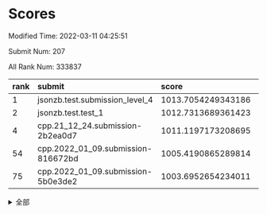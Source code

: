 # Scores

Modified Time: 2022-03-11 04:25:51

Submit Num: 207

All Rank Num: 333837

| rank |               submit               |       score        |       sigma        | pk_num |
| :--- | :--------------------------------- | :----------------- | :----------------- | :----- |
| 1    | jsonzb.test.submission_level_4     | 1013.7054249343186 | 0.7734804732751851 | 6453   |
| 2    | jsonzb.test.test_1                 | 1012.7313689361423 | 0.8152753352924191 | 6448   |
| 4    | cpp.21_12_24.submission-2b2ea0d7   | 1011.1197173208695 | 0.8002362856349349 | 6450   |
| 54   | cpp.2022_01_09.submission-816672bd | 1005.4190865289814 | 0.7214237643569392 | 6450   |
| 75   | cpp.2022_01_09.submission-5b0e3de2 | 1003.6952654234011 | 0.7057570261315482 | 6450   |


<details>
<summary>全部</summary>

| rank |                 submit                 |       score        |       sigma        | pk_num |
| :--- | :------------------------------------- | :----------------- | :----------------- | :----- |
| 1    | jsonzb.test.submission_level_4         | 1013.7054249343186 | 0.7734804732751851 | 6453   |
| 2    | jsonzb.test.test_1                     | 1012.7313689361423 | 0.8152753352924191 | 6448   |
| 3    | gobigger.level_3.submission_level_3_45 | 1012.0034172736961 | 0.7896880495290173 | 6451   |
| 4    | cpp.21_12_24.submission-2b2ea0d7       | 1011.1197173208695 | 0.8002362856349349 | 6450   |
| 5    | gobigger.level_3.submission_level_3_44 | 1011.0847689987836 | 0.7759265837942029 | 6455   |
| 6    | gobigger.level_3.submission_level_3_23 | 1011.0410907878969 | 0.7813278581868991 | 6454   |
| 7    | gobigger.level_3.submission_level_3_11 | 1010.9866183276987 | 0.765810791027153  | 6454   |
| 8    | gobigger.level_3.submission_level_3_30 | 1010.9577375022857 | 0.7512389308777423 | 6452   |
| 9    | gobigger.level_3.submission_level_3_5  | 1010.8819947961241 | 0.7696616406082436 | 6448   |
| 10   | gobigger.level_3.submission_level_3_14 | 1010.8562565951014 | 0.7699401837845442 | 6451   |
| 11   | gobigger.level_3.submission_level_3_39 | 1010.7856055308073 | 0.7985785992309103 | 6451   |
| 12   | gobigger.level_3.submission_level_3_41 | 1010.7353503001234 | 0.7630551544834503 | 6450   |
| 13   | gobigger.level_3.submission_level_3_42 | 1010.7205918109978 | 0.7650864781845867 | 6449   |
| 14   | gobigger.level_3.submission_level_3_13 | 1010.6135907917944 | 0.7586366822884008 | 6452   |
| 15   | gobigger.level_3.submission_level_3_43 | 1010.5547898882014 | 0.7648790037693716 | 6455   |
| 16   | gobigger.level_3.submission_level_3_36 | 1010.5267672068446 | 0.7654867698157607 | 6454   |
| 17   | gobigger.level_3.submission_level_3_28 | 1010.5149641230172 | 0.7446205432783036 | 6449   |
| 18   | gobigger.level_3.submission_level_3_19 | 1010.450668443193  | 0.7752726231153407 | 6451   |
| 19   | gobigger.level_3.submission_level_3_49 | 1010.4239846289571 | 0.7474403226387709 | 6450   |
| 20   | gobigger.level_3.submission_level_3_33 | 1010.3947196113139 | 0.7594313841051019 | 6451   |
| 21   | gobigger.level_3.submission_level_3_6  | 1010.3518078291904 | 0.7565456059706761 | 6451   |
| 22   | gobigger.level_3.submission_level_3_37 | 1010.3306336462473 | 0.7735114301759153 | 6452   |
| 23   | gobigger.level_3.submission_level_3_25 | 1010.3041257060951 | 0.770222057108932  | 6445   |
| 24   | gobigger.level_3.submission_level_3_7  | 1010.2790615521834 | 0.7459391074583226 | 6451   |
| 25   | gobigger.level_3.submission_level_3_22 | 1010.2201209247239 | 0.7528170294502328 | 6446   |
| 26   | gobigger.level_3.submission_level_3_17 | 1010.2186973402665 | 0.7830492166564981 | 6449   |
| 27   | gobigger.level_3.submission_level_3_24 | 1010.2026924341379 | 0.7724282384615495 | 6450   |
| 28   | gobigger.level_3.submission_level_3_46 | 1010.1456349580264 | 0.7554578494813661 | 6455   |
| 29   | gobigger.level_3.submission_level_3_29 | 1010.1004567001513 | 0.75434863261427   | 6453   |
| 30   | gobigger.level_3.submission_level_3_20 | 1009.9869243814667 | 0.7574485678320562 | 6454   |
| 31   | gobigger.level_3.submission_level_3_16 | 1009.9360271143767 | 0.7491341213947043 | 6450   |
| 32   | gobigger.level_3.submission_level_3_18 | 1009.9231598597015 | 0.7621151662357052 | 6448   |
| 33   | gobigger.level_3.submission_level_3_10 | 1009.8980485469868 | 0.7454502384637189 | 6456   |
| 34   | gobigger.level_3.submission_level_3_40 | 1009.85381517705   | 0.7334822614110285 | 6449   |
| 35   | gobigger.level_3.submission_level_3_35 | 1009.8494759711526 | 0.7457603373503358 | 6443   |
| 36   | gobigger.level_3.submission_level_3_27 | 1009.8431768649803 | 0.7643149613060939 | 6453   |
| 37   | gobigger.level_3.submission_level_3_0  | 1009.8408128183618 | 0.7621772080372466 | 6450   |
| 38   | gobigger.level_3.submission_level_3_12 | 1009.822282511986  | 0.7418715538884015 | 6446   |
| 39   | gobigger.level_3.submission_level_3_48 | 1009.7165327295106 | 0.7680798262596005 | 6448   |
| 40   | gobigger.level_3.submission_level_3_4  | 1009.6311755929936 | 0.7563207116791649 | 6447   |
| 41   | gobigger.level_3.submission_level_3_38 | 1009.5657247318691 | 0.7399163040661805 | 6458   |
| 42   | gobigger.level_3.submission_level_3_3  | 1009.5642311293407 | 0.7448540166831394 | 6454   |
| 43   | gobigger.level_3.submission_level_3_21 | 1009.4639933860934 | 0.7676705568531335 | 6448   |
| 44   | gobigger.level_3.submission_level_3_9  | 1009.4065842956835 | 0.7511031711775099 | 6454   |
| 45   | gobigger.level_3.submission_level_3_1  | 1009.3421706252387 | 0.7513441501811462 | 6452   |
| 46   | gobigger.level_3.submission_level_3_8  | 1009.3206877058344 | 0.7411299261879456 | 6451   |
| 47   | gobigger.level_3.submission_level_3_47 | 1009.236415290658  | 0.7336774942256832 | 6459   |
| 48   | gobigger.level_3.submission_level_3_32 | 1009.2199415747826 | 0.7522411340294001 | 6456   |
| 49   | gobigger.level_3.submission_level_3_34 | 1009.2156411274174 | 0.7546924372097477 | 6449   |
| 50   | gobigger.level_3.submission_level_3_26 | 1008.9786318219095 | 0.7501999285461033 | 6448   |
| 51   | gobigger.level_3.submission_level_3_2  | 1008.8406384612521 | 0.7337364597622296 | 6449   |
| 52   | gobigger.level_3.submission_level_3_31 | 1008.5643468481194 | 0.7419141455625498 | 6451   |
| 53   | gobigger.level_3.submission_level_3_15 | 1007.4040827971259 | 0.7268716710100183 | 6453   |
| 54   | cpp.2022_01_09.submission-816672bd     | 1005.4190865289814 | 0.7214237643569392 | 6450   |
| 55   | gobigger.level_1.submission_level_1_34 | 1005.096033804289  | 0.7168234103629222 | 6450   |
| 56   | gobigger.level_1.submission_level_1_11 | 1005.0620290048673 | 0.7272887450439398 | 6447   |
| 57   | gobigger.level_1.submission_level_1_2  | 1004.8754376895782 | 0.7190340683510071 | 6451   |
| 58   | gobigger.level_1.submission_level_1_29 | 1004.8578971668227 | 0.7277362343064389 | 6453   |
| 59   | gobigger.level_1.submission_level_1_32 | 1004.6727289744738 | 0.7271606428764704 | 6448   |
| 60   | gobigger.level_1.submission_level_1_15 | 1004.5594385266866 | 0.7278121092709402 | 6451   |
| 61   | gobigger.level_1.submission_level_1_35 | 1004.40040005699   | 0.7430251288573576 | 6452   |
| 62   | gobigger.level_1.submission_level_1_42 | 1004.3170671719033 | 0.7344518881878431 | 6454   |
| 63   | gobigger.level_1.submission_level_1_19 | 1004.3121213055578 | 0.7241824535174619 | 6454   |
| 64   | gobigger.level_1.submission_level_1_26 | 1004.2915667761671 | 0.7146224994549917 | 6450   |
| 65   | gobigger.level_1.submission_level_1_1  | 1004.2876825305219 | 0.7173772271860108 | 6454   |
| 66   | gobigger.level_1.submission_level_1_46 | 1004.2708407532225 | 0.7130193237942545 | 6451   |
| 67   | gobigger.level_1.submission_level_1_21 | 1004.2098754222325 | 0.7071325953693416 | 6449   |
| 68   | gobigger.level_1.submission_level_1_44 | 1004.1023445816903 | 0.7158645230279084 | 6453   |
| 69   | gobigger.level_1.submission_level_1_7  | 1003.9306580440398 | 0.7151304349158585 | 6455   |
| 70   | gobigger.level_1.submission_level_1_45 | 1003.9023608901377 | 0.7264033304538022 | 6446   |
| 71   | gobigger.level_1.submission_level_1_17 | 1003.8983733929717 | 0.7292085368473884 | 6450   |
| 72   | gobigger.level_1.submission_level_1_3  | 1003.7946745539377 | 0.7144950871890223 | 6449   |
| 73   | gobigger.level_1.submission_level_1_22 | 1003.71968100229   | 0.7307141639814578 | 6452   |
| 74   | gobigger.level_1.submission_level_1_30 | 1003.7119880017958 | 0.7161418528588736 | 6453   |
| 75   | cpp.2022_01_09.submission-5b0e3de2     | 1003.6952654234011 | 0.7057570261315482 | 6450   |
| 76   | gobigger.level_1.submission_level_1_9  | 1003.6079782059666 | 0.7171544894767512 | 6449   |
| 77   | gobigger.level_1.submission_level_1_16 | 1003.4014940288332 | 0.7245592340454386 | 6449   |
| 78   | gobigger.level_1.submission_level_1_6  | 1003.3634191197033 | 0.720747842642721  | 6455   |
| 79   | gobigger.level_1.submission_level_1_37 | 1003.3387805073727 | 0.7204102715001495 | 6450   |
| 80   | gobigger.level_1.submission_level_1_48 | 1003.3141051667295 | 0.7222551574487285 | 6452   |
| 81   | gobigger.level_1.submission_level_1_33 | 1003.2867902477367 | 0.7174146653193959 | 6450   |
| 82   | gobigger.level_1.submission_level_1_24 | 1003.2377705560795 | 0.7281027105726819 | 6451   |
| 83   | gobigger.level_1.submission_level_1_12 | 1003.2058148758051 | 0.7118478994760936 | 6453   |
| 84   | gobigger.level_1.submission_level_1_43 | 1003.1915624545417 | 0.7142590529850702 | 6449   |
| 85   | gobigger.level_1.submission_level_1_31 | 1003.0775810980582 | 0.7133595852682045 | 6453   |
| 86   | gobigger.level_1.submission_level_1_10 | 1003.0127502183606 | 0.7188082639452442 | 6447   |
| 87   | gobigger.level_1.submission_level_1_8  | 1003.0027604927868 | 0.7187263713042457 | 6450   |
| 88   | gobigger.level_1.submission_level_1_49 | 1002.9326592043302 | 0.703803203267873  | 6457   |
| 89   | gobigger.level_1.submission_level_1_25 | 1002.9196954842035 | 0.7091904792607532 | 6450   |
| 90   | gobigger.level_1.submission_level_1_38 | 1002.8978254869385 | 0.7190929507173291 | 6451   |
| 91   | gobigger.level_1.submission_level_1_39 | 1002.8825203944127 | 0.7133035802742446 | 6454   |
| 92   | gobigger.level_1.submission_level_1_18 | 1002.8678280275435 | 0.7164811913058674 | 6452   |
| 93   | gobigger.level_1.submission_level_1_4  | 1002.8393715408156 | 0.7138784230050232 | 6457   |
| 94   | gobigger.level_1.submission_level_1_27 | 1002.7556912490433 | 0.7230616632138228 | 6448   |
| 95   | gobigger.level_1.submission_level_1_41 | 1002.7206907304509 | 0.7118645182000962 | 6445   |
| 96   | gobigger.level_1.submission_level_1_13 | 1002.7057994159064 | 0.7073548554377184 | 6451   |
| 97   | gobigger.level_1.submission_level_1_40 | 1002.6596925590753 | 0.7203689469992414 | 6454   |
| 98   | gobigger.level_1.submission_level_1_23 | 1002.6594534760665 | 0.7105072455891726 | 6447   |
| 99   | gobigger.level_1.submission_level_1_14 | 1002.5159931282593 | 0.7129892238644678 | 6454   |
| 100  | gobigger.level_1.submission_level_1_28 | 1002.4996467223541 | 0.710280250780308  | 6452   |
| 101  | gobigger.level_1.submission_level_1_5  | 1002.4421193710153 | 0.7140148627604951 | 6449   |
| 102  | gobigger.level_1.submission_level_1_36 | 1002.4225429602526 | 0.7194978574979236 | 6450   |
| 103  | gobigger.level_1.submission_level_1_0  | 1001.9472496459193 | 0.7177530064205659 | 6452   |
| 104  | gobigger.level_1.submission_level_1_20 | 1001.7605964640182 | 0.7117659778976988 | 6450   |
| 105  | gobigger.level_1.submission_level_1_47 | 1001.6437967430035 | 0.7204024740911054 | 6449   |
| 106  | gobigger.random.submission_random_11   | 997.6558534989273  | 0.7209457361894226 | 6450   |
| 107  | gobigger.random.submission_random_49   | 997.4527951088415  | 0.7066212392441681 | 6450   |
| 108  | gobigger.random.submission_random_19   | 997.3173947323779  | 0.7123595273871944 | 6453   |
| 109  | gobigger.random.submission_random_29   | 996.9087074927454  | 0.692565499639682  | 6451   |
| 110  | gobigger.random.submission_random_31   | 996.8436755393055  | 0.7035414788674272 | 6446   |
| 111  | gobigger.random.submission_random_30   | 996.7982145940846  | 0.712689230192107  | 6456   |
| 112  | gobigger.random.submission_random_33   | 996.7162182804925  | 0.7193336123754799 | 6459   |
| 113  | gobigger.random.submission_random_23   | 996.682135213552   | 0.7282645359860441 | 6452   |
| 114  | gobigger.random.submission_random_41   | 996.6014203616338  | 0.7067024724795774 | 6449   |
| 115  | gobigger.random.submission_random_12   | 996.5906541385453  | 0.7101471805791703 | 6454   |
| 116  | gobigger.random.submission_random_24   | 996.5767701694654  | 0.7163650641178323 | 6451   |
| 117  | gobigger.random.submission_random_22   | 996.56087459749    | 0.7112818166219286 | 6449   |
| 118  | gobigger.random.submission_random_46   | 996.5202593155635  | 0.7041084068022575 | 6450   |
| 119  | gobigger.random.submission_random_2    | 996.4589906224329  | 0.7148934460173378 | 6449   |
| 120  | gobigger.random.submission_random_34   | 996.4374339358194  | 0.6986464954104346 | 6452   |
| 121  | gobigger.random.submission_random_5    | 996.3530143505006  | 0.7089499995933891 | 6445   |
| 122  | gobigger.random.submission_random_42   | 996.330738370158   | 0.7136758237033779 | 6452   |
| 123  | gobigger.random.submission_random_26   | 996.2753209062545  | 0.7200109206935803 | 6450   |
| 124  | gobigger.random.submission_random_48   | 996.1868956874742  | 0.7082343499409389 | 6452   |
| 125  | gobigger.random.submission_random_47   | 996.1740528041814  | 0.712827220930131  | 6454   |
| 126  | gobigger.random.submission_random_15   | 996.1635160006218  | 0.7062457580548842 | 6453   |
| 127  | gobigger.random.submission_random_14   | 996.1353204950852  | 0.7170751399767711 | 6454   |
| 128  | gobigger.random.submission_random_40   | 996.1348047969313  | 0.7189275572728286 | 6450   |
| 129  | gobigger.random.submission_random_45   | 996.1262121289885  | 0.7230856186671587 | 6449   |
| 130  | gobigger.random.submission_random_20   | 996.029591900478   | 0.7092337188270802 | 6453   |
| 131  | gobigger.random.submission_random_35   | 996.0279743899582  | 0.7182422575855086 | 6455   |
| 132  | gobigger.random.submission_random_6    | 995.9862955466833  | 0.7248529160969414 | 6454   |
| 133  | gobigger.random.submission_random_38   | 995.9629921248802  | 0.7266768152647848 | 6456   |
| 134  | gobigger.random.submission_random_3    | 995.9231660537182  | 0.7021656254519484 | 6454   |
| 135  | gobigger.random.submission_random_39   | 995.9089273662139  | 0.7262302308002304 | 6447   |
| 136  | gobigger.random.submission_random_43   | 995.9080291414434  | 0.701176960471509  | 6455   |
| 137  | gobigger.random.submission_random_16   | 995.8909328895379  | 0.7141767440316736 | 6452   |
| 138  | gobigger.random.submission_random_21   | 995.8789247719124  | 0.7217722067565556 | 6453   |
| 139  | gobigger.random.submission_random_13   | 995.8692006460262  | 0.7062048461714069 | 6444   |
| 140  | gobigger.random.submission_random_27   | 995.7847768745329  | 0.7330106863835636 | 6448   |
| 141  | gobigger.random.submission_random_36   | 995.7835220786363  | 0.7243437342791642 | 6457   |
| 142  | gobigger.random.submission_random_8    | 995.6977545928216  | 0.6992618172833237 | 6449   |
| 143  | gobigger.random.submission_random_9    | 995.6906197608736  | 0.7125569622434231 | 6450   |
| 144  | gobigger.random.submission_random_25   | 995.589258250991   | 0.718067886396451  | 6450   |
| 145  | gobigger.random.submission_random_0    | 995.5611023223955  | 0.7138599201028542 | 6449   |
| 146  | gobigger.random.submission_random_10   | 995.3020720868159  | 0.7169287550443596 | 6450   |
| 147  | gobigger.random.submission_random_4    | 995.2618501996509  | 0.7109421864791884 | 6453   |
| 148  | gobigger.random.submission_random_37   | 995.2546134457936  | 0.721084117860099  | 6448   |
| 149  | gobigger.random.submission_random_1    | 995.1669823809698  | 0.7125195023324025 | 6451   |
| 150  | gobigger.random.submission_random_28   | 995.1355576983317  | 0.7125819825585173 | 6451   |
| 151  | gobigger.random.submission_random_17   | 995.0971083986665  | 0.7210512150938316 | 6450   |
| 152  | gobigger.random.submission_random_44   | 994.9224657297979  | 0.7099678350337231 | 6453   |
| 153  | gobigger.random.submission_random_32   | 994.8714554951479  | 0.7204264863001287 | 6448   |
| 154  | gobigger.random.submission_random_18   | 994.8501402174451  | 0.7158358668965038 | 6450   |
| 155  | gobigger.random.submission_random_7    | 994.8144588679427  | 0.722290620412781  | 6450   |
| 156  | gobigger.level_2.submission_level_2_48 | 994.4285223469641  | 0.7473059841927374 | 6447   |
| 157  | gobigger.level_2.submission_level_2_34 | 993.0960506936684  | 0.7456615243327882 | 6457   |
| 158  | gobigger.level_2.submission_level_2_38 | 993.076710028724   | 0.7528715510119266 | 6447   |
| 159  | gobigger.level_2.submission_level_2_33 | 993.0382963451927  | 0.7356164840672658 | 6452   |
| 160  | gobigger.level_2.submission_level_2_8  | 993.0260460952246  | 0.7331999206100362 | 6454   |
| 161  | gobigger.level_2.submission_level_2_19 | 992.9658080364244  | 0.7382905336009512 | 6445   |
| 162  | gobigger.level_2.submission_level_2_30 | 992.9252636995368  | 0.7472397657855353 | 6444   |
| 163  | gobigger.level_2.submission_level_2_20 | 992.8826683908576  | 0.7385126452423719 | 6450   |
| 164  | gobigger.level_2.submission_level_2_36 | 992.8424072889006  | 0.7449931423548346 | 6451   |
| 165  | gobigger.level_2.submission_level_2_39 | 992.684246732346   | 0.7516826938378064 | 6450   |
| 166  | gobigger.level_2.submission_level_2_9  | 992.5557798195763  | 0.7408723811109791 | 6452   |
| 167  | gobigger.level_2.submission_level_2_5  | 992.5472016150114  | 0.7634303542323938 | 6449   |
| 168  | gobigger.level_2.submission_level_2_11 | 992.4458248538159  | 0.7438991115178755 | 6448   |
| 169  | gobigger.level_2.submission_level_2_18 | 992.3198987504189  | 0.7348939927249891 | 6453   |
| 170  | gobigger.level_2.submission_level_2_28 | 992.3165878687399  | 0.7563382507712527 | 6448   |
| 171  | gobigger.level_2.submission_level_2_6  | 992.3102608031892  | 0.754846392750273  | 6451   |
| 172  | gobigger.level_2.submission_level_2_23 | 992.2279376835216  | 0.7610843408174671 | 6448   |
| 173  | gobigger.level_2.submission_level_2_21 | 992.1322431867827  | 0.7592656073647753 | 6451   |
| 174  | gobigger.level_2.submission_level_2_25 | 992.1204525554897  | 0.7452438885240489 | 6448   |
| 175  | gobigger.level_2.submission_level_2_41 | 992.0868067876935  | 0.7500385966484814 | 6449   |
| 176  | gobigger.level_2.submission_level_2_31 | 992.0571960506392  | 0.748950316938929  | 6453   |
| 177  | gobigger.level_2.submission_level_2_15 | 992.0416827805012  | 0.7495845401709615 | 6448   |
| 178  | gobigger.level_2.submission_level_2_47 | 991.9934575850954  | 0.7377902239710017 | 6454   |
| 179  | gobigger.level_2.submission_level_2_49 | 991.9272201084892  | 0.7492962446197136 | 6450   |
| 180  | gobigger.level_2.submission_level_2_1  | 991.844375858402   | 0.7504247192748229 | 6445   |
| 181  | gobigger.level_2.submission_level_2_3  | 991.80871360018    | 0.7455924088442678 | 6448   |
| 182  | gobigger.level_2.submission_level_2_17 | 991.8064079175222  | 0.7644977198431445 | 6451   |
| 183  | gobigger.level_2.submission_level_2_14 | 991.766045804511   | 0.7474144276083965 | 6454   |
| 184  | gobigger.level_2.submission_level_2_12 | 991.7512787138442  | 0.7435514432439877 | 6447   |
| 185  | gobigger.level_2.submission_level_2_42 | 991.7160773478488  | 0.7394914070766373 | 6455   |
| 186  | gobigger.level_2.submission_level_2_10 | 991.646834245343   | 0.7543422464682112 | 6453   |
| 187  | gobigger.level_2.submission_level_2_7  | 991.6430019329134  | 0.7559521442538513 | 6449   |
| 188  | gobigger.level_2.submission_level_2_44 | 991.6388864401918  | 0.7502542359920684 | 6447   |
| 189  | gobigger.level_2.submission_level_2_4  | 991.5343783931582  | 0.7603886989149404 | 6457   |
| 190  | gobigger.level_2.submission_level_2_35 | 991.5187234468585  | 0.7570271039211066 | 6452   |
| 191  | gobigger.level_2.submission_level_2_16 | 991.4983725745875  | 0.7556564668763901 | 6445   |
| 192  | gobigger.level_2.submission_level_2_45 | 991.4785068391595  | 0.7547166903365536 | 6455   |
| 193  | gobigger.level_2.submission_level_2_43 | 991.4633043176648  | 0.7461908926538295 | 6450   |
| 194  | gobigger.level_2.submission_level_2_0  | 991.3491510954959  | 0.7806394493593452 | 6447   |
| 195  | gobigger.level_2.submission_level_2_22 | 991.2086239129893  | 0.7517559385686022 | 6455   |
| 196  | gobigger.level_2.submission_level_2_13 | 991.0810744729432  | 0.7578882051539552 | 6454   |
| 197  | gobigger.level_2.submission_level_2_27 | 990.9838481449164  | 0.7604459627114305 | 6452   |
| 198  | gobigger.level_2.submission_level_2_32 | 990.8990269337053  | 0.7737145998392896 | 6452   |
| 199  | gobigger.level_2.submission_level_2_2  | 990.8027609490143  | 0.755068275673428  | 6453   |
| 200  | gobigger.level_2.submission_level_2_40 | 990.7003556670551  | 0.7502053331185929 | 6453   |
| 201  | gobigger.level_2.submission_level_2_29 | 990.423833798543   | 0.7666072803220061 | 6453   |
| 202  | gobigger.level_2.submission_level_2_26 | 990.3728396036626  | 0.7671721778646188 | 6450   |
| 203  | gobigger.level_2.submission_level_2_46 | 990.3598318462226  | 0.7492823403772022 | 6451   |
| 204  | gobigger.level_2.submission_level_2_24 | 990.2929715220558  | 0.7463525878391575 | 6453   |
| 205  | gobigger.level_2.submission_level_2_37 | 990.279594966335   | 0.7533676052735775 | 6451   |
| 206  | gobigger.none.submission_none_0        | 976.8622184705468  | 1.3389711611911532 | 6453   |
| 207  | gobigger.none.submission_none_1        | 975.9221872840069  | 1.4140645119500312 | 6449   |

</details>